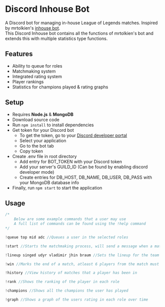 # Discord Inhouse Bot
A Discord bot for managing in-house League of Legends matches. Inspired by mrtolkien's [inhouse bot](https://github.com/mrtolkien/inhouse_bot).  
This Discord Inhouse bot contains all the functions of mrtolkien's bot and extends this with multiple statistics type functions.

## Features
* Ability to queue for roles
* Matchmaking system
* Integrated rating system
* Player rankings
* Statistics for champions played & rating graphs
## Setup
* Requires **Node.js** & **MongoDB**
* Download source code
* Run `npm install` to install dependencies
* Get token for your Discord bot
    * To get the token, go to your [Discord developer portal](https://discord.com/developers/applications)
    * Select your application
    * Go to the bot tab
    * Copy token
* Create .env file in root directory
    * Add entry for BOT_TOKEN with your Discord token
    * Add your server's GUILD_ID (Can be found by enabling discord developer mode)
    * Create entries for DB_HOST, DB_NAME, DB_USER, DB_PASS with your MongoDB database info
* Finally, run `npm start` to start the application
## Usage
```javascript
/*
    Below are some example commands that a user may use
    A full list of commands can be found using the !help command
*/

!queue top mid adc //Queues a user in the selected roles

!start //Starts the matchmaking process, will send a message when a match is found

!lineup singed udyr vladimir jhin braum //Sets the lineup for the team that the user of this command is on

!win //Marks the end of a match, atleast 6 players from the match must accept this for the game to be accepted

!history //View history of matches that a player has been in

!rank //Shows the ranking of the player in each role

!champions //Shows all the champions the user has played

!graph //Shows a graph of the users rating in each role over time
```
